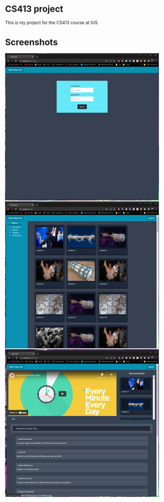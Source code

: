 # CS413 project

This is my project for the CS413 course at IUS

# Screenshots

![alt text](https://github.com/FarukIm/CS413-project/blob/master/screenshots/login-screen.png)
![alt text](https://github.com/FarukIm/CS413-project/blob/master/screenshots/home-screen.png)
![alt text](https://github.com/FarukIm/CS413-project/blob/master/screenshots/video-screen.png)
